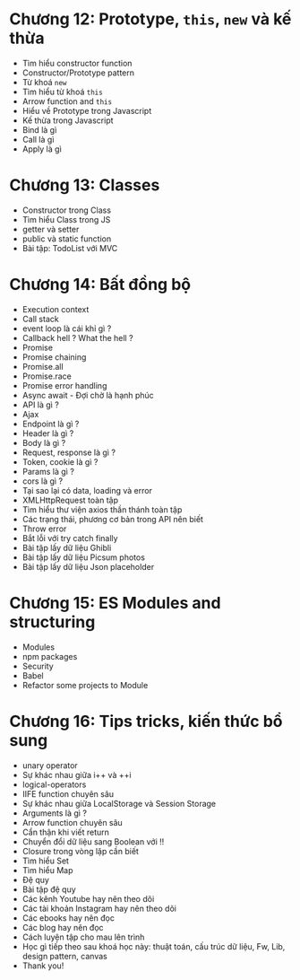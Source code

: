# Chương 12: Prototype, `this`, `new` và kế thừa

- Tìm hiểu constructor function
- Constructor/Prototype pattern
- Từ khoá `new`
- Tìm hiểu từ khoá `this`
- Arrow function and `this`
- Hiểu về Prototype trong Javascript
- Kế thừa trong Javascript
- Bind là gì
- Call là gì
- Apply là gì

# Chương 13: Classes

- Constructor trong Class
- Tìm hiểu Class trong JS
- getter và setter
- public và static function
- Bài tập: TodoList với MVC

# Chương 14: Bất đồng bộ

- Execution context
- Call stack
- event loop là cái khỉ gì ?
- Callback hell ? What the hell ?
- Promise
- Promise chaining
- Promise.all
- Promise.race
- Promise error handling
- Async await - Đợi chờ là hạnh phúc
- API là gì ?
- Ajax
- Endpoint là gì ?
- Header là gì ?
- Body là gì ?
- Request, response là gì ?
- Token, cookie là gì ?
- Params là gì ?
- cors là gì ?
- Tại sao lại có data, loading và error
- XMLHttpRequest toàn tập
- Tìm hiểu thư viện axios thần thánh toàn tập
- Các trạng thái, phương cơ bản trong API nên biết
- Throw error
- Bắt lỗi với try catch finally
- Bài tập lấy dữ liệu Ghibli
- Bài tập lấy dữ liệu Picsum photos
- Bài tập lấy dữ liệu Json placeholder

# Chương 15: ES Modules and structuring

- Modules
- npm packages
- Security
- Babel
- Refactor some projects to Module

# Chương 16: Tips tricks, kiến thức bổ sung

- unary operator
- Sự khác nhau giữa i++ và ++i
- logical-operators
- IIFE function chuyên sâu
- Sự khác nhau giữa LocalStorage và Session Storage
- Arguments là gì ?
- Arrow function chuyên sâu
- Cẩn thận khi viết return
- Chuyển đổi dữ liệu sang Boolean với !!
- Closure trong vòng lặp cần biết
- Tìm hiểu Set
- Tìm hiểu Map
- Đệ quy
- Bài tập đệ quy
- Các kênh Youtube hay nên theo dõi
- Các tài khoản Instagram hay nên theo dõi
- Các ebooks hay nên đọc
- Các blog hay nên đọc
- Cách luyện tập cho mau lên trình
- Học gì tiếp theo sau khoá học này: thuật toán, cấu trúc dữ liệu, Fw, Lib, design pattern, canvas
- Thank you!
